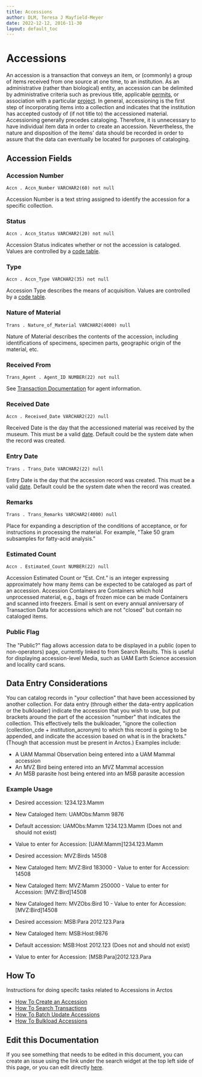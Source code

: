 ```yaml
---
title: Accessions
author: DLM, Teresa J Mayfield-Meyer
date: 2022-12-12, 2016-11-30
layout: default_toc
---
```


# Accessions

An accession is a transaction that conveys an item, or (commonly) a group of items received from one source at one time, to an institution. As an administrative (rather than biological) entity, an accession can be delimited by administrative criteria such as previous title, applicable [permits](/documentation/permits.html), or association with a particular [project](/documentation/projects.html). In general, accessioning is the first step of incorporating items into a collection and indicates that the institution has accepted custody of (if not title to) the accessioned material. Accessioning generally precedes cataloging. Therefore, it is unnecessary to have individual item data in order to create an accession. Nevertheless, the nature and disposition of the items' data should be recorded in order to assure that the data can eventually be located for purposes of cataloging.

## Accession Fields

### Accession Number

`Accn . Accn_Number VARCHAR2(60) not null`

Accession Number is a text string assigned to identify the accession for a specific collection.

### Status

`Accn . Accn_Status VARCHAR2(20) not null`

Accession Status indicates whether or not the accession is cataloged. Values are controlled by a <a href="https://arctos.database.museum/info/ctDocumentation.cfm?table=ctaccn_status" class="external">code table</a>. 

### Type

`Accn . Accn_Type VARCHAR2(35) not null`

Accession Type describes the means of acquisition. Values are controlled by a <a href="https://arctos.database.museum/info/ctDocumentation.cfm?table=ctaccn_type" class="external">code table</a>.

### Nature of Material

`Trans . Nature_of_Material VARCHAR2(4000) null`

Nature of Material describes the contents of the accession, including identifications of specimens, specimen parts, geographic origin of the material, etc.

### Received From

`Trans_Agent . Agent_ID NUMBER(22) not null`

See [Transaction Documentation](/documentation/transactions.html#transaction-agents) for agent information.

### Received Date  

`Accn . Received_Date VARCHAR2(22) null`

Received Date is the day that the accessioned material was received by the museum.  This must be a valid [date](/documentation/dates).  Default could be the system date when the record was created.

### Entry Date

`Trans . Trans_Date VARCHAR2(22) null`

Entry Date is the day that the accession record was created. This must be a valid [date](/documentation/dates). Default could be the system date when the record was created.

### Remarks

`Trans . Trans_Remarks VARCHAR2(4000) null`

Place for expanding a description of the conditions of acceptance, or for instructions in processing the material.  For example, "Take 50 gram subsamples for fatty-acid analysis."

### Estimated Count

`Accn . Estimated_Count NUMBER(22) null`

Accession Estimated Count or “Est. Cnt.” is an integer expressing approximately how many items can be expected to be cataloged as part of an accession. Accession Containers are Containers which hold unprocessed material, e.g., bags of frozen mice can be made Containers and scanned into freezers. Email is sent on every annual anniversary of Transaction Data for accessions which are not "closed" but contain no cataloged items.

### Public Flag

The "Public?" flag allows accession data to be displayed in a public (open to non-operators) page, currently linked to from Search Results. This is useful for displaying accession-level Media, such as UAM Earth Science accession and locality card scans.

## Data Entry Considerations

You can catalog records in "your collection" that have been accessioned by another collection.  For data entry (through either the data-entry application or the bulkloader) indicate the accession that you wish to use, but put brackets around the part of the accession "number" that indicates the collection.  This effectively tells the bulkloader, "ignore the collection (collection_cde + institution_acronym) to which this record is going to be appended, and indicate the accession based on what is in the brackets." (Though that accession must be present in Arctos.)   Examples include:

*   A UAM Mammal Observation being entered into a UAM Mammal accession
*   An MVZ Bird being entered into an MVZ Mammal accession
*   An MSB parasite host being entered into an MSB parasite accession

### Example Usage

*   Desired accession: 1234.123.Mamm
*   New Cataloged Item: UAMObs:Mamm 9876
*   Default accession: UAMObs:Mamm 1234.123.Mamm (Does not and should not exist)
*   Value to enter for Accession: [UAM:Mamm]1234.123.Mamm

*   Desired accession: MVZ:Birds 14508
*   New Cataloged Item: MVZ:Bird 183000 - Value to enter for Accession: 14508
*   New Cataloged Item: MVZ:Mamm 250000 - Value to enter for Accession: [MVZ:Bird]14508
*   New Cataloged Item: MVZObs:Bird 10 - Value to enter for Accession: [MVZ:Bird]14508

*   Desired accession: MSB:Para 2012.123.Para
*   New Cataloged Item: MSB:Host:9876
*   Default accession: MSB:Host 2012.123 (Does not and should not exist)
*   Value to enter for Accession: [MSB:Para]2012.123.Para

## How To

Instructions for doing specifc tasks related to Accessions in Arctos

 - [How To Create an Accession](https://handbook.arctosdb.org/how_to/How-to-Create-an-Accession.html)
 - [How To Search Transactions](https://handbook.arctosdb.org/how_to/how-to-search-transactions.html)
 - [How To Batch Update Accessions](https://handbook.arctosdb.org/how_to/How-to-Batch-Update-Accessions.html)
 - [How To Bulkload Accessions](https://handbook.arctosdb.org/how_to/How_To_Bulkload_Accessions.html)
   
## Edit this Documentation

If you see something that needs to be edited in this document, you can create an issue using the link under the search widget at the top left side of this page, or you can edit directly <a href="https://github.com/ArctosDB/documentation-wiki/edit/gh-pages/_documentation/accession.markdown" target="_blank">here</a>.
